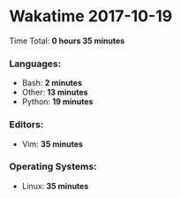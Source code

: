 # Wakatime 2017-10-19

Time Total: **0 hours 35 minutes**

### Languages:
- Bash: **2 minutes** 
- Other: **13 minutes** 
- Python: **19 minutes** 

### Editors:
- Vim: **35 minutes** 

### Operating Systems:
- Linux: **35 minutes** 

